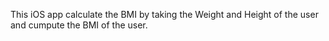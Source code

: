 This iOS app calculate the BMI by taking the Weight and Height of the user and cumpute the BMI of the user.
